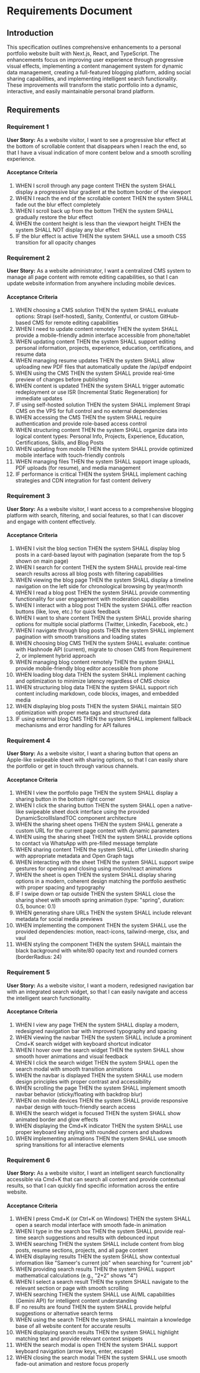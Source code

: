 # Requirements Document

## Introduction

This specification outlines comprehensive enhancements to a personal portfolio website built with Next.js, React, and TypeScript. The enhancements focus on improving user experience through progressive visual effects, implementing a content management system for dynamic data management, creating a full-featured blogging platform, adding social sharing capabilities, and implementing intelligent search functionality. These improvements will transform the static portfolio into a dynamic, interactive, and easily maintainable personal brand platform.

## Requirements

### Requirement 1

**User Story:** As a website visitor, I want to see a progressive blur effect at the bottom of scrollable content that disappears when I reach the end, so that I have a visual indication of more content below and a smooth scrolling experience.

#### Acceptance Criteria

1. WHEN I scroll through any page content THEN the system SHALL display a progressive blur gradient at the bottom border of the viewport
2. WHEN I reach the end of the scrollable content THEN the system SHALL fade out the blur effect completely
3. WHEN I scroll back up from the bottom THEN the system SHALL gradually restore the blur effect
4. WHEN the content height is less than the viewport height THEN the system SHALL NOT display any blur effect
5. IF the blur effect is active THEN the system SHALL use a smooth CSS transition for all opacity changes

### Requirement 2

**User Story:** As a website administrator, I want a centralized CMS system to manage all page content with remote editing capabilities, so that I can update website information from anywhere including mobile devices.

#### Acceptance Criteria

1. WHEN choosing a CMS solution THEN the system SHALL evaluate options: Strapi (self-hosted), Sanity, Contentful, or custom GitHub-based CMS for remote editing capabilities
2. WHEN I need to update content remotely THEN the system SHALL provide a mobile-friendly admin interface accessible from phone/tablet
3. WHEN updating content THEN the system SHALL support editing personal information, projects, experience, education, certifications, and resume data
4. WHEN managing resume updates THEN the system SHALL allow uploading new PDF files that automatically update the /api/pdf endpoint
5. WHEN using the CMS THEN the system SHALL provide real-time preview of changes before publishing
6. WHEN content is updated THEN the system SHALL trigger automatic redeployment or use ISR (Incremental Static Regeneration) for immediate updates
7. IF using self-hosted solution THEN the system SHALL implement Strapi CMS on the VPS for full control and no external dependencies
8. WHEN accessing the CMS THEN the system SHALL require authentication and provide role-based access control
9. WHEN structuring content THEN the system SHALL organize data into logical content types: Personal Info, Projects, Experience, Education, Certifications, Skills, and Blog Posts
10. WHEN updating from mobile THEN the system SHALL provide optimized mobile interface with touch-friendly controls
11. WHEN managing files THEN the system SHALL support image uploads, PDF uploads (for resume), and media management
12. IF performance is critical THEN the system SHALL implement caching strategies and CDN integration for fast content delivery

### Requirement 3

**User Story:** As a website visitor, I want access to a comprehensive blogging platform with search, filtering, and social features, so that I can discover and engage with content effectively.

#### Acceptance Criteria

1. WHEN I visit the blog section THEN the system SHALL display blog posts in a card-based layout with pagination (separate from the top 5 shown on main page)
2. WHEN I search for content THEN the system SHALL provide real-time search results across all blog posts with filtering capabilities
3. WHEN viewing the blog page THEN the system SHALL display a timeline navigation on the left side for chronological browsing by year/month
4. WHEN I read a blog post THEN the system SHALL provide commenting functionality for user engagement with moderation capabilities
5. WHEN I interact with a blog post THEN the system SHALL offer reaction buttons (like, love, etc.) for quick feedback
6. WHEN I want to share content THEN the system SHALL provide sharing options for multiple social platforms (Twitter, LinkedIn, Facebook, etc.)
7. WHEN I navigate through blog posts THEN the system SHALL implement pagination with smooth transitions and loading states
8. WHEN choosing blog CMS THEN the system SHALL evaluate: continue with Hashnode API (current), migrate to chosen CMS from Requirement 2, or implement hybrid approach
9. WHEN managing blog content remotely THEN the system SHALL provide mobile-friendly blog editor accessible from phone
10. WHEN loading blog data THEN the system SHALL implement caching and optimization to minimize latency regardless of CMS choice
11. WHEN structuring blog data THEN the system SHALL support rich content including markdown, code blocks, images, and embedded media
12. WHEN displaying blog posts THEN the system SHALL maintain SEO optimization with proper meta tags and structured data
13. IF using external blog CMS THEN the system SHALL implement fallback mechanisms and error handling for API failures

### Requirement 4

**User Story:** As a website visitor, I want a sharing button that opens an Apple-like swipeable sheet with sharing options, so that I can easily share the portfolio or get in touch through various channels.

#### Acceptance Criteria

1. WHEN I view the portfolio page THEN the system SHALL display a sharing button in the bottom right corner
2. WHEN I click the sharing button THEN the system SHALL open a native-like swipeable sheet dock interface using the provided DynamicScrollIslandTOC component architecture
3. WHEN the sharing sheet opens THEN the system SHALL generate a custom URL for the current page context with dynamic parameters
4. WHEN using the sharing sheet THEN the system SHALL provide options to contact via WhatsApp with pre-filled message template
5. WHEN sharing content THEN the system SHALL offer LinkedIn sharing with appropriate metadata and Open Graph tags
6. WHEN interacting with the sheet THEN the system SHALL support swipe gestures for opening and closing using motion/react animations
7. WHEN the sheet is open THEN the system SHALL display sharing options in a modern, coherent design matching the portfolio aesthetic with proper spacing and typography
8. IF I swipe down or tap outside THEN the system SHALL close the sharing sheet with smooth spring animation (type: "spring", duration: 0.5, bounce: 0.1)
9. WHEN generating share URLs THEN the system SHALL include relevant metadata for social media previews
10. WHEN implementing the component THEN the system SHALL use the provided dependencies: motion, react-icons, tailwind-merge, clsx, and vaul
11. WHEN styling the component THEN the system SHALL maintain the black background with white/80 opacity text and rounded corners (borderRadius: 24)

### Requirement 5

**User Story:** As a website visitor, I want a modern, redesigned navigation bar with an integrated search widget, so that I can easily navigate and access the intelligent search functionality.

#### Acceptance Criteria

1. WHEN I view any page THEN the system SHALL display a modern, redesigned navigation bar with improved typography and spacing
2. WHEN viewing the navbar THEN the system SHALL include a prominent Cmd+K search widget with keyboard shortcut indicator
3. WHEN I hover over the search widget THEN the system SHALL show smooth hover animations and visual feedback
4. WHEN I click the search widget THEN the system SHALL open the search modal with smooth transition animations
5. WHEN the navbar is displayed THEN the system SHALL use modern design principles with proper contrast and accessibility
6. WHEN scrolling the page THEN the system SHALL implement smooth navbar behavior (sticky/floating with backdrop blur)
7. WHEN on mobile devices THEN the system SHALL provide responsive navbar design with touch-friendly search access
8. WHEN the search widget is focused THEN the system SHALL show animated border and glow effects
9. WHEN displaying the Cmd+K indicator THEN the system SHALL use proper keyboard key styling with rounded corners and shadows
10. WHEN implementing animations THEN the system SHALL use smooth spring transitions for all interactive elements

### Requirement 6

**User Story:** As a website visitor, I want an intelligent search functionality accessible via Cmd+K that can search all content and provide contextual results, so that I can quickly find specific information across the entire website.

#### Acceptance Criteria

1. WHEN I press Cmd+K (or Ctrl+K on Windows) THEN the system SHALL open a search modal interface with smooth fade-in animation
2. WHEN I type in the search box THEN the system SHALL provide real-time search suggestions and results with debounced input
3. WHEN searching THEN the system SHALL include content from blog posts, resume sections, projects, and all page content
4. WHEN displaying results THEN the system SHALL show contextual information like "Sameer's current job" when searching for "current job"
5. WHEN providing search results THEN the system SHALL support mathematical calculations (e.g., "2+2" shows "4")
6. WHEN I select a search result THEN the system SHALL navigate to the relevant section or page with smooth scrolling
7. WHEN searching THEN the system SHALL use AI/ML capabilities (Gemini API) for intelligent content understanding
8. IF no results are found THEN the system SHALL provide helpful suggestions or alternative search terms
9. WHEN using the search THEN the system SHALL maintain a knowledge base of all website content for accurate results
10. WHEN displaying search results THEN the system SHALL highlight matching text and provide relevant context snippets
11. WHEN the search modal is open THEN the system SHALL support keyboard navigation (arrow keys, enter, escape)
12. WHEN closing the search modal THEN the system SHALL use smooth fade-out animation and restore focus properly